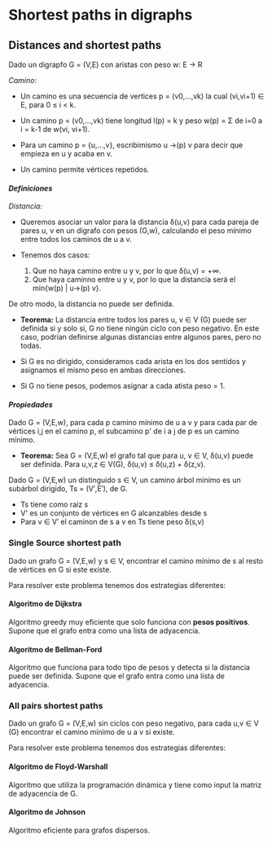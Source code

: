 # Shortest paths in digraphs

## Distances and shortest paths

Dado un digrapfo G = (V,E) con aristas con peso w: E → R

*Camino:*

- Un camino es una secuencia de vertices p = (v0,...,vk) la cual (vi,vi+1) ∈ E, para 0 ≤ i < k. 

- Un camino p = (v0,...,vk) tiene longitud l(p) = k y peso w(p) = Σ de i=0 a i = k-1 de w(vi, vi+1).

- Para un camino p = {u,...,v}, escribimismo u ->(p) v para decir que empieza en u y acaba en v. 

- Un camino permite vértices repetidos.

#### *Definiciones*

*Distancia:*

- Queremos asociar un valor para la distancia δ(u,v) para cada pareja de pares u, v en un digrafo con pesos (G,w), calculando el peso mínimo entre todos los caminos de u a v.

- Tenemos dos casos:
    
    1. Que no haya camino entre u y v, por lo que δ(u,v) = +∞.
    2. Que haya caminno entre u y v, por lo que la distancia será el min{w(p) | u->(p) v}. 

De otro modo, la distancia no puede ser definida. 

- **Teorema:** La distancia entre todos los pares u, v ∈ V (G) puede ser definida si y solo si, G no tiene ningún ciclo con peso negativo. En este caso, podrían definirse algunas distancias entre algunos pares, pero no todas. 

- Si G es no dirigido, consideramos cada arista en los dos sentidos y asignamos el mismo peso en ambas direcciones. 

- Si G no tiene pesos, podemos asignar a cada atista peso = 1. 

#### *Propiedades*

Dado G = (V,E,w), para cada p camino mínimo de u a v y para cada par de vértices i,j en el camino p, el subcamino p' de i a j de p es un camino mínimo.

- **Teorema:** Sea G = (V,E,w) el grafo tal que para u, v ∈ V, δ(u,v) puede ser definida. Para u,v,z  ∈ V(G), δ(u,v) ≤ δ(u,z) + δ(z,v).

Dado G = (V,E,w) un distinguido s ∈ V, un camino árbol mínimo es un subárbol dirigido, Ts = (V′,E′), de G.

- Ts tiene como raíz s
- V' es un conjunto de vértices en G alcanzables desde s
- Para v ∈ V′ el caminon de s a v en Ts tiene peso δ(s,v)


### Single Source shortest path

Dado un grafo G = (V,E,w) y s ∈ V, encontrar el camino mínimo de s al resto de vértices en G si este existe. 

Para resolver este problema tenemos dos estrategias diferentes:

#### Algoritmo de Dijkstra

Algoritmo greedy muy eficiente que solo funciona con **pesos positivos**.
Supone que el grafo entra como una lista de adyacencia.

#### Algoritmo de Bellman-Ford

Algoritmo que funciona para todo tipo de pesos y detecta si la distancia puede ser definida. 
Supone que el grafo entra como una lista de adyacencia.

### All pairs shortest paths

Dado un grafo G = (V,E,w) sin ciclos con peso negativo, para cada u,v ∈ V (G) encontrar el camino mínimo de u a v si existe. 

Para resolver este problema tenemos dos estrategias diferentes:


#### Algoritmo de Floyd-Warshall

Algoritmo que utiliza la programación dinámica y tiene como input la matriz de adyacencia de G.

#### Algoritmo de Johnson

Algoritmo eficiente para grafos dispersos. 

